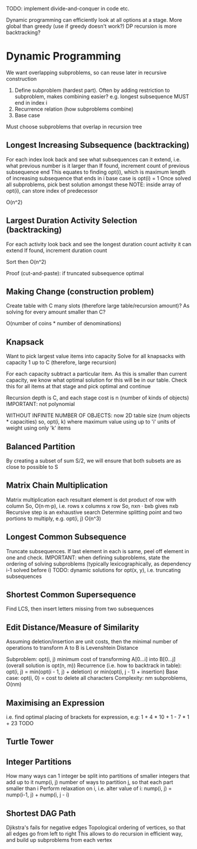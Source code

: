<!-- SPDX-License-Identifier: zlib-acknowledgement -->

TODO: implement divide-and-conquer in code etc.

Dynamic programming can efficiently look at all options at a stage. More global than greedy (use if greedy doesn't work?)
DP recursion is more backtracking?

# Dynamic Programming
We want overlapping subproblems, so can reuse later in recursive construction
1. Define subproblem (hardest part). Often by adding restriction to subproblem, makes combining easier?
   e.g. longest subsequence MUST end in index i
2. Recurrence relation (how subproblems combine)
3. Base case

Must choose subproblems that overlap in recursion tree

## Longest Increasing Subsequence (backtracking)
For each index look back and see what subsequences can it extend, i.e. what previous number is it larger than
If found, increment count of previous subsequence end
This equates to finding opt(i), which is maximum length of increasing subsequence that ends in i
base case is opt(i) = 1
Once solved all subproblems, pick best solution amongst these
NOTE: inside array of opt(i), can store index of predecessor

O(n^2)

## Largest Duration Activity Selection (backtracking)
For each activity look back and see the longest duration count activity it can extend
If found, increment duration count 

Sort then O(n^2)

Proof (cut-and-paste): if truncated subsequence optimal

## Making Change (construction problem) 
Create table with C many slots (therefore large table/recursion amount)?
As solving for every amount smaller than C?

O(number of coins * number of denominations)

## Knapsack 
Want to pick largest value items into capacity
Solve for all knapsacks with capacity 1 up to C (therefore, large recursion)

For each capacity subtract a particular item. 
As this is smaller than current capacity, we know what optimal solution for this will be in our table.
Check this for all items at that stage and pick optimal and continue

Recursion depth is C, and each stage cost is n (number of kinds of objects)
IMPORTANT: not polynomial

WITHOUT INFINITE NUMBER OF OBJECTS:
now 2D table size (num objects * capacities)
so, opt(i, k) where maximum value using up to 'i' units of weight using only 'k' items

## Balanced Partition
By creating a subset of sum S/2, we will ensure that both subsets are as close to possible to S

## Matrix Chain Multiplication
Matrix multiplication each resultant element is dot product of row with column
So, O(n·m·p), i.e. rows x columns x row
So, nxn · bxb gives nxb
Recursive step is an exhaustive search
Determine splitting point and two portions to multiply, e.g. opt(i, j)
O(n^3)

## Longest Common Subsequence
Truncate subsequences. If last element in each is same, peel off element in one and check.
IMPORTANT: when defining subproblems, state the ordering of solving subproblems (typically lexicographically, as dependency i-1 solved before i)
TODO: dynamic solutions for opt(x, y), i.e. truncating subsequences

## Shortest Common Supersequence
Find LCS, then insert letters missing from two subsequences

## Edit Distance/Measure of Similarity
Assuming deletion/insertion are unit costs, then the minimal number of operations to transform A to B is Levenshtein Distance

Subproblem: opt(i, j) minimum cost of transforming A[0...i] into B[0...j] (overall solution is opt(n, m))
Recurrence (i.e. how to backtrack in table): opt(i, j) = min(opt(i - 1, j) + deletion) or min(opt(i, j - 1) + insertion)
Base case: opt(i, 0) = cost to delete all characters
Complexity: nm subproblems, O(nm)

## Maximising an Expression 
i.e. find optimal placing of brackets for expression, e.g: 1 + 4 * 10 + 1 - 7 * 1 + 23
TODO

## Turtle Tower

## Integer Partitions
How many ways can 1 integer be split into partitions of smaller integers that add up to it
nump(i, j) number of ways to partition j, so that each part smaller than i
Perform relaxation on i, i.e. alter value of i:
nump(i, j) = nump(i-1, j) + nump(i, j - i)

## Shortest DAG Path
Djikstra's fails for negative edges 
Topological ordering of vertices, so that all edges go from left to right
This allows to do recursion in efficient way, and build up subproblems from each vertex

